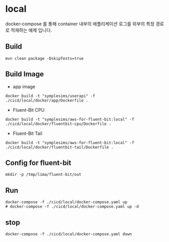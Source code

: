 # local
docker-compose 를 통해 container 내부의 애플리케이션 로그를 외부의 특정 경로로 적재하는 예제 입니다. 

## Build
```
mvn clean package -DskipTests=true
```

## Build Image

- app image
```
docker build -t "symplesims/userapi" -f ./cicd/local/docker/app/Dockerfile .
```

- Fluent-Bit CPU
```
docker build -t "symplesims/aws-for-fluent-bit:local" -f ./cicd/local/docker/fluentbit-cpu/Dockerfile .
```

- Fluent-Bit Tail
```
docker build -t "symplesims/aws-for-fluent-bit:local" -f ./cicd/local/docker/fluentbit-tail/Dockerfile .
```

## Config for fluent-bit

```
mkdir -p /tmp/lima/fluent-bit/out
```

## Run
```
docker-compose -f ./cicd/local/docker-compose.yaml up
# docker-compose -f ./cicd/local/docker-compose.yaml up -d 
```

## stop
```
docker-compose -f ./cicd/local/docker-compose.yaml down
```
